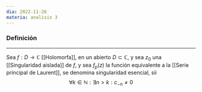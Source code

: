 ```yaml
---
dia: 2022-11-26
materia: analisis 3
---
```

### Definición
---
Sea $f : D \to \mathbb{C}$ [[Holomorfa]], en un abierto $D \subset \mathbb{C}$, y sea $z_0$ una [[Singularidad aislada]] de $f$, y sea $f_p(z)$ la función equivalente a la [[Serie principal de Laurent]], se denomina singularidad esencial, sii $$ \forall k \in \mathbb{N} : \exists n > k : c_{-n} \ne 0 $$